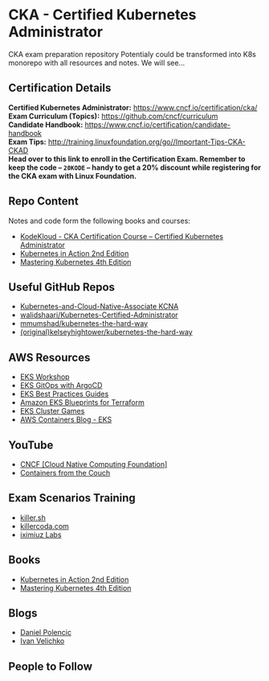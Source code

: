 # CKA - Certified Kubernetes Administrator
CKA exam preparation repository
Potentialy could be transformed into K8s monorepo with all resources and notes. We will see...

## Certification Details
**Certified Kubernetes Administrator:** https://www.cncf.io/certification/cka/  
**Exam Curriculum (Topics):** https://github.com/cncf/curriculum  
**Candidate Handbook:** https://www.cncf.io/certification/candidate-handbook  
**Exam Tips:** http://training.linuxfoundation.org/go//Important-Tips-CKA-CKAD  
**Head over to this link to enroll in the Certification Exam. Remember to keep the code – `20KODE` – handy to get a 20% discount while registering for the CKA exam with Linux Foundation.**

## Repo Content  
Notes and code form the following books and courses:
- [KodeKloud - CKA Certification Course – Certified Kubernetes Administrator](https://kodekloud.com/courses/certified-kubernetes-administrator-cka/)
- [Kubernetes in Action 2nd Edition](https://www.manning.com/books/kubernetes-in-action-second-edition)  
- [Mastering Kubernetes 4th Edition](https://www.amazon.com/Kubernetes-operate-world-class-container-native-systems/dp/1804611395)

## Useful GitHub Repos
- [Kubernetes-and-Cloud-Native-Associate KCNA](https://github.com/moabukar/Kubernetes-and-Cloud-Native-Associate-KCNA)  
- [walidshaari/Kubernetes-Certified-Administrator](https://github.com/walidshaari/Kubernetes-Certified-Administrator)  
- [mmumshad/kubernetes-the-hard-way](https://github.com/mmumshad/kubernetes-the-hard-way)
- [(original)kelseyhightower/kubernetes-the-hard-way](https://github.com/kelseyhightower/kubernetes-the-hard-way)

## AWS Resources  
- [EKS Workshop](https://www.eksworkshop.com/)
- [EKS GitOps with ArgoCD](https://catalog.workshops.aws/eksgitops-argocd-githubactions/en-US)
- [EKS Best Practices Guides](https://aws.github.io/aws-eks-best-practices/)  
- [Amazon EKS Blueprints for Terraform](https://aws-ia.github.io/terraform-aws-eks-blueprints/)  
- [EKS Cluster Games](https://eksclustergames.com/?s=09)  
- [AWS Containers Blog - EKS](https://aws.amazon.com/blogs/containers/category/compute/amazon-kubernetes-service/)

## YouTube
- [CNCF [Cloud Native Computing Foundation]](https://www.youtube.com/@cncf)  
- [Containers from the Couch](https://www.youtube.com/containersfromthecouch)

## Exam Scenarios Training
- [killer.sh](https://killer.sh/)  
- [killercoda.com](https://killercoda.com/)  
- [iximiuz Labs](https://labs.iximiuz.com/)

## Books 
- [Kubernetes in Action 2nd Edition](https://www.manning.com/books/kubernetes-in-action-second-edition)  
- [Mastering Kubernetes 4th Edition](https://www.amazon.com/Kubernetes-operate-world-class-container-native-systems/dp/1804611395)

## Blogs
- [Daniel Polencic](https://medium.com/@danielepolencic)
- [Ivan Velichko](https://iximiuz.com/en/)

## People to Follow

